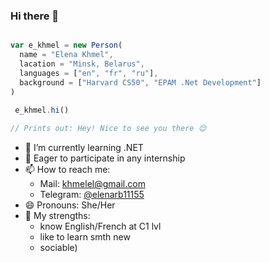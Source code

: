 ### Hi there 👋

```javascript

var e_khmel = new Person(
  name = "Elena Khmel",
  lacation = "Minsk, Belarus",
  languages = ["en", "fr", "ru"],
  background = ["Harvard CS50", "EPAM .Net Development"]
)
 
 e_khmel.hi()

// Prints out: Hey! Nice to see you there 😊

```


- 🌱 I’m currently learning .NET
- 💬 Eager to participate in any internship
- 📫 How to reach me: 
    + Mail: [khmelel@gmail.com](mailto:khmelel@gmail.com)
    + Telegram: [@elenarb11155](https://t.me/elenarb11155)
- 😄 Pronouns: She/Her 
- 💪 My strengths:
    + know English/French at C1 lvl
    + like to learn smth new
    + sociable)
